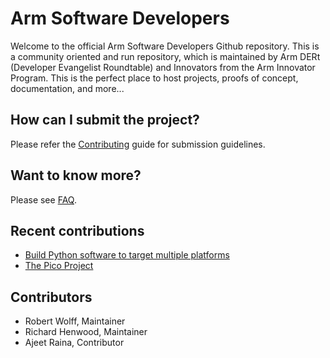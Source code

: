 # Arm Software Developers

Welcome to the official Arm Software Developers Github repository. This is a community oriented and run repository, which is maintained by Arm DERt (Developer Evangelist Roundtable) and Innovators from the Arm Innovator Program. This is the perfect place to host projects, proofs of concept, documentation, and more... 

## How can I submit the project?

Please refer the [Contributing](CONTRIBUTE.md) guide for submission guidelines.

## Want to know more?

Please see [FAQ](FAQ.md).

## Recent contributions

- [Build Python software to target multiple platforms](projects/python-wheels/multi-platform.md)
- [The Pico Project](projects/pico/README.md)

## Contributors

- Robert Wolff, Maintainer
- Richard Henwood, Maintainer
- Ajeet Raina, Contributor
